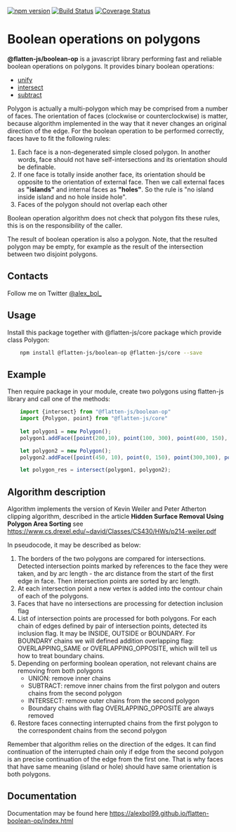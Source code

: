 [![npm version](https://badge.fury.io/js/flatten-boolean-op.svg)](https://badge.fury.io/js/flatten-boolean-op)
[![Build Status](https://travis-ci.org/alexbol99/flatten-boolean-op.svg?branch=master)](https://travis-ci.org/alexbol99/flatten-boolean-op)
[![Coverage Status](https://coveralls.io/repos/github/alexbol99/flatten-boolean-op/badge.svg?branch=master)](https://coveralls.io/github/alexbol99/flatten-boolean-op?branch=master)

# Boolean operations on polygons

**@flatten-js/boolean-op** is a javascript library performing fast and reliable boolean operations on polygons.
It provides binary boolean operations:

* [unify](https://alexbol99.github.io/flatten-boolean-op/BooleanOp.html#.unify) 
* [intersect](https://alexbol99.github.io/flatten-boolean-op/BooleanOp.html#.intersect)
* [subtract](https://alexbol99.github.io/flatten-boolean-op/BooleanOp.html#.subtract)

Polygon is actually a multi-polygon which may be comprised from a number of faces. The orientation of faces (clockwise or counterclockwise) is matter,
because algorithm implemented in the way that it never changes an original direction of the edge. For the boolean operation to be performed correctly,
faces have to fit the following rules:
1) Each face is a non-degenerated simple closed polygon.
In another words, face should not have self-intersections and its orientation should be definable.
2) If one face is totally inside another face, its orientation should be opposite to the orientation of external face.
Then we call external faces as  **"islands"** and internal faces as **"holes"**.
So the rule is "no island inside island and no hole inside hole".
3) Faces of the polygon should not overlap each other

Boolean operation algorithm does not check that polygon fits these rules, this is on the responsibility of the caller.

The result of boolean operation is also a polygon.
Note, that the resulted polygon may be empty, for example as the result of the intersection between two disjoint polygons.                                                     

## Contacts

Follow me on Twitter [@alex_bol_](https://twitter.com/alex_bol_)

## Usage

Install this package together with @flatten-js/core package which provide class Polygon:
```bash
    npm install @flatten-js/boolean-op @flatten-js/core --save
```

## Example
Then require package in your module, create two polygons using flatten-js library and call one of the methods:
  
```javascript
    import {intersect} from "@flatten-js/boolean-op"
    import {Polygon, point} from "@flatten-js/core"
        
    let polygon1 = new Polygon();
    polygon1.addFace([point(200,10), point(100, 300), point(400, 150), point(250, 10)]);

    let polygon2 = new Polygon();
    polygon2.addFace([point(450, 10), point(0, 150), point(300,300), point(600, 300)]);

    let polygon_res = intersect(polygon1, polygon2);
```

## Algorithm description
Algorithm implements the version of Kevin Weiler and Peter Atherton clipping algorithm,
described in the article **Hidden Surface Removal Using Polygon Area Sorting** see <https://www.cs.drexel.edu/~david/Classes/CS430/HWs/p214-weiler.pdf>

In pseudocode, it may be described as below:
1. The borders of the two polygons are compared for intersections.
Detected intersection points marked by references to the face they were taken, and by arc length -
the arc distance from the start of the first edge in face. 
Then intersection points are sorted by arc length.
2. At each intersection point a new vertex is added into the contour chain of each of the polygons.
3. Faces that have no intersections are processing for detection inclusion flag
4. List of intersection points are processed for both polygons.
 For each chain of edges defined by pair of intersection points, detected its inclusion flag.
 It may be INSIDE, OUTSIDE or BOUNDARY. For BOUNDARY chains we will defined addition overlapping flag: OVERLAPPING_SAME or OVERLAPPING_OPPOSITE,
 which will tell us how to treat boundary chains.
5.  Depending on performing boolean operation, not relevant chains are removing from both polygons
      - UNION: remove inner chains
      - SUBTRACT: remove inner chains from the first polygon and outers chains from the second polygon
      - INTERSECT: remove outer chains from the second polygon
      - Boundary chains with flag OVERLAPPING_OPPOSITE are always removed
6. Restore faces connecting interrupted chains from the first polygon to the correspondent chains from the second polygon

Remember that algorithm relies on the direction of the edges. It can find continuation of the interrupted chain only if edge from the second polygon
is an precise continuation of the edge from the first one. That is why faces that have same meaning (island or hole) should have same orientation
is both polygons.

## Documentation

Documentation may be found here <https://alexbol99.github.io/flatten-boolean-op/index.html>


 
    